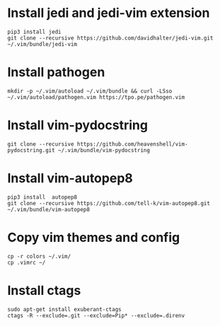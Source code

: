 # Install jedi and jedi-vim extension
```
pip3 install jedi
git clone --recursive https://github.com/davidhalter/jedi-vim.git ~/.vim/bundle/jedi-vim
```

# Install pathogen
```
mkdir -p ~/.vim/autoload ~/.vim/bundle && curl -LSso ~/.vim/autoload/pathogen.vim https://tpo.pe/pathogen.vim
```

# Install vim-pydocstring
```
git clone --recursive https://github.com/heavenshell/vim-pydocstring.git ~/.vim/bundle/vim-pydocstring
```

# Install vim-autopep8
```
pip3 install  autopep8
git clone --recursive https://github.com/tell-k/vim-autopep8.git ~/.vim/bundle/vim-autopep8
```
# Copy vim themes and config
```
cp -r colors ~/.vim/
cp .vimrc ~/
```

# Install ctags
```
sudo apt-get install exuberant-ctags
ctags -R --exclude=.git --exclude=Pip* --exclude=.direnv
```


